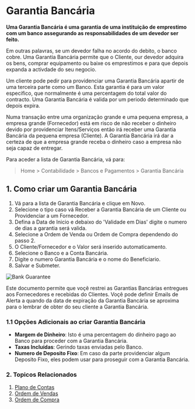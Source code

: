 <!-- add-breadcrumbs -->
# Garantia Bancária

**Uma Garantia Bancária é uma garantia de uma instituição de emprestimo com um banco assegurando as responsabilidades de um devedor ser feito.**

Em outras palavras, se um devedor falha no acordo do debito, o banco cobre. Uma Garantia Bancária permite que o Cliente, our devedor adquira os bens, comprar equipamento ou baixe os emprestimos e para que depois expanda a activdade do seu negocio.

Um cliente pode pedir para providenciar uma Garantia Bancária apartir de uma terceira parte como um Banco. Esta garantia é para um valor especifico, que normalmente é uma percentagem do total valor do contracto. Uma Garantia Bancária é valida por um periodo determinado que depois expira.

Numa transação entre uma organização grande e uma pequena empresa, a empresa grande (Fornecedor) está em risco de não receber o dinheiro devido por providenciar Itens/Serviços então irá receber uma Garantia Bancária da pequena empresa (Cliente). A Garantia Bancária irá dar a certeza de que a empresa grande receba o dinheiro caso a empresa não seja capaz de entregar.

Para aceder a lista de Garantia Bancária, vá para:
> Home > Contabilidade > Bancos e Pagamentos > Garantia Bancária

## 1. Como criar um Garantia Bancária
1. Vá para a lista de Garantia Bancária e clique em Novo.
1. Selecione o tipo caso vá Receber a Garantia Bancária de um Cliente ou Providenciar a um Fornecedor.
1. Defina a Data de Inicio e debaixo  do 'Validade em Dias' digite o numero de dias a garantia será valida.
1. Selecione a Ordem de Venda ou Ordem de Compra dependendo do passo 2.
1. O Cliente/Fornecedor e o Valor será inserido automaticamento.
1. Selecione o Banco e a Conta Bancária.
1. Digite o numero Garantia Bancária e o nome do Beneficiario.
1. Salvar e Submeter.
 <img class="screenshot" alt="Bank Guarantee" src="{{docs_base_url}}/assets/img/accounts/bank-guarantee.png">

Este documento permite que voçẽ restrei as Garantias Bancárias entregues aos Fornecedores e recebidas do Clientes. Voçê pode definir Emails de Alerta a quando da data de expiração da Garantia Bancária se aproxima para o lembrar de obter do seu cliente a Garantia Bancária. 

### 1.1 Opções Adicionais ao criar Garantia Bancária

* **Margem de Dinheiro**: Isto é uma percentagem do dinheiro pago ao Banco para proceder com a Garantia Bancária.
* **Taxas Incluídas**: Gerindo taxas enviadas pelo Banco.
* **Numero de Deposito Fixo**: Em caso da parte providenciar algum Deposito Fixo, eles podem usar para proseguir com a Garantia Bancária.

### 2. Topicos Relacionados
1. [Plano de Contas](/docs/user/manual/pt/contabilidade/plano-de-contas)
1. [Ordem de Vendas](/docs/user/manual/pt/selling/ordem-vendas)
1. [Ordem de Compra](/docs/user/manual/pt/buying/ordem-compra)

